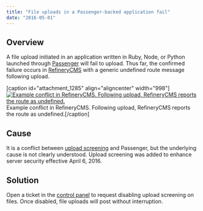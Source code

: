 ```yaml
---
title: "File uploads in a Passenger-backed application fail"
date: "2016-05-01"
---
```


## Overview

A file upload initiated in an application written in Ruby, Node, or Python launched through [Passenger](https://kb.apnscp.com/cgi-passenger/passenger-supported-apps/) will fail to upload. Thus far, the confirmed failure occurs in [RefineryCMS](http://www.refinerycms.com/) with a generic undefined route message following upload.

\[caption id="attachment\_1285" align="aligncenter" width="998"\][![Example conflict in RefineryCMS. Following upload, RefineryCMS reports the route as undefined.](https://kb.apnscp.com/wp-content/uploads/2016/04/refinerycms-upload-screening-conflict.png)](https://kb.apnscp.com/wp-content/uploads/2016/04/refinerycms-upload-screening-conflict.png) Example conflict in RefineryCMS. Following upload, RefineryCMS reports the route as undefined.\[/caption\]

## Cause

It is a conflict between [upload screening](https://kb.apnscp.com/web-content/uploads-are-denied-with-406-not-acceptable/) and Passenger, but the underlying cause is not clearly understood. Upload screening was added to enhance server security effective April 6, 2016.

## Solution

Open a ticket in the [control panel](https://kb.apnscp.com/control-panel/logging-into-the-control-panel/) to request disabling upload screening on files. Once disabled, file uploads will post without interruption.
